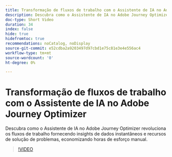 ```yaml
---
title: Transformação de fluxos de trabalho com o Assistente de IA no Adobe Journey Optimizer
description: Descubra como o Assistente de IA no Adobe Journey Optimizer revoluciona os fluxos de trabalho fornecendo insights de dados instantâneos e recursos de solução de problemas, economizando horas de esforço manual.
doc-type: Short Video
duration: 34
index: false
hide: true
hidefromtoc: true
recommendations: noCatalog, noDisplay
source-git-commit: e52cdba2a9203497d97cbd1e75c81e3e4e556ac4
workflow-type: tm+mt
source-wordcount: '0'
ht-degree: 0%

---
```



# Transformação de fluxos de trabalho com o Assistente de IA no Adobe Journey Optimizer

Descubra como o Assistente de IA no Adobe Journey Optimizer revoluciona os fluxos de trabalho fornecendo insights de dados instantâneos e recursos de solução de problemas, economizando horas de esforço manual.

<!-- 65_S653_3442539_33_transforming-workflows-with-ai-assistant-in-adobe-journey-optimizer -->
>[!VIDEO](https://video.tv.adobe.com/v/3460440/?learn=on&enablevpops=true&captions=por_br)
